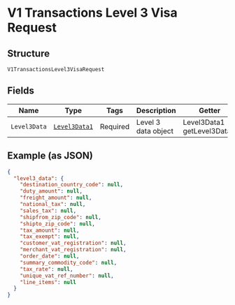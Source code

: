 
# V1 Transactions Level 3 Visa Request

## Structure

`V1TransactionsLevel3VisaRequest`

## Fields

| Name | Type | Tags | Description | Getter | Setter |
|  --- | --- | --- | --- | --- | --- |
| `Level3Data` | [`Level3Data1`](../../doc/models/level-3-data-1.md) | Required | Level 3 data object | Level3Data1 getLevel3Data() | setLevel3Data(Level3Data1 level3Data) |

## Example (as JSON)

```json
{
  "level3_data": {
    "destination_country_code": null,
    "duty_amount": null,
    "freight_amount": null,
    "national_tax": null,
    "sales_tax": null,
    "shipfrom_zip_code": null,
    "shipto_zip_code": null,
    "tax_amount": null,
    "tax_exempt": null,
    "customer_vat_registration": null,
    "merchant_vat_registration": null,
    "order_date": null,
    "summary_commodity_code": null,
    "tax_rate": null,
    "unique_vat_ref_number": null,
    "line_items": null
  }
}
```

